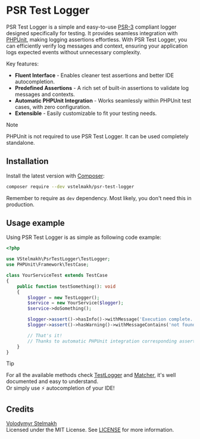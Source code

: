 # PSR Test Logger
PSR Test Logger is a simple and easy-to-use [PSR-3](https://www.php-fig.org/psr/psr-3/) compliant logger designed specifically for testing.
It provides seamless integration with [PHPUnit](https://phpunit.de/), making logging assertions effortless.
With PSR Test Logger, you can efficiently verify log messages and context, ensuring your application logs expected events without unnecessary complexity.

Key features:
- **Fluent Interface** - Enables cleaner test assertions and better IDE autocompletion.
- **Predefined Assertions** - A rich set of built-in assertions to validate log messages and contexts.
- **Automatic PHPUnit Integration** - Works seamlessly within PHPUnit test cases, with zero configuration.
- **Extensible** - Easily customizable to fit your testing needs.

> [!NOTE]  
> PHPUnit is not required to use PSR Test Logger. It can be used completely standalone.

## Installation
Install the latest version with [Composer](https://getcomposer.org/):

```bash
composer require --dev vstelmakh/psr-test-logger
```

Remember to require as `dev` dependency. Most likely, you don't need this in production.

## Usage example
Using PSR Test Logger is as simple as following code example:

```php
<?php

use VStelmakh\PsrTestLogger\TestLogger;
use PHPUnit\Framework\TestCase;

class YourServiceTest extends TestCase
{
    public function testSomething(): void
    {
        $logger = new TestLogger();
        $service = new YourService($logger);
        $service->doSomething();

        $logger->assert()->hasInfo()->withMessage('Execution complete.');
        $logger->assert()->hasWarning()->withMessageContains('not found')->withContextContains('id', 1);

        // That's it!
        // Thanks to automatic PHPUnit integration corresponding assertations will be performed.
    }
}
```

> [!TIP]  
> For all the available methods check [TestLogger](src/TestLogger.php) and [Matcher](src/Match/Matcher.php), it's well documented and easy to understand.  
> Or simply use ⚡ autocompletion of your IDE!

## Credits
[Volodymyr Stelmakh](https://github.com/vstelmakh)  
Licensed under the MIT License. See [LICENSE](LICENSE) for more information.  
